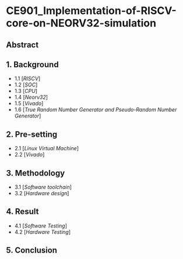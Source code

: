 # CE901_Implementation-of-RISCV-core-on-NEORV32-simulation

## Abstract

## 1. Background
* 1.1 [*RISCV*]
* 1.2 [*SOC*]
* 1.3 [*CPU*]
* 1.4 [*Neorv32*]
* 1.5 [*Vivado*]
* 1.6 [*True Random Number Generator and Pseudo-Random Number Generator*]

## 2. Pre-setting
* 2.1 [*Linux Virtual Machine*]
* 2.2 [*Vivado*]

## 3. Methodology
* 3.1 [*Software toolchain*]
* 3.2 [*Hardware design*]

## 4. Result
* 4.1 [*Software Testing*]
* 4.2 [*Hardware Testing*]

## 5. Conclusion 

